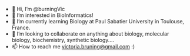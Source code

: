 - 👋 Hi, I’m @burningVic
- 👀 I’m interested in BioInformatics!
- 🌱 I’m currently learning Biology at Paul Sabatier University in Toulouse, France. 
- 💞️ I’m looking to collaborate on anything about biology, molecular biology, biochemistry, synthetic biology....
- 📫 How to reach me victoria.bruning@gmail.com :)

